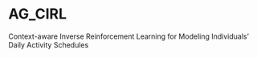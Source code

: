 # AG_CIRL
Context-aware Inverse Reinforcement Learning for Modeling Individuals’ Daily Activity Schedules
